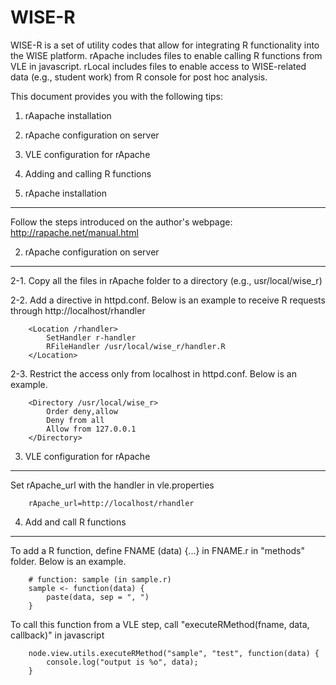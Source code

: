 WISE-R
======

WISE-R is a set of utility codes that allow for integrating R functionality into the WISE platform. rApache includes files to enable calling R functions from VLE in javascript. rLocal includes files to enable access to WISE-related data (e.g., student work) from R console for post hoc analysis.

This document provides you with the following tips:

1. rAapache installation

2. rApache configuration on server

3. VLE configuration for rApache

4. Adding and calling R functions

1. rApache installation
-----------------------

Follow the steps introduced on the author's webpage: <http://rapache.net/manual.html>

2. rApache configuration on server
----------------------------------

2-1. Copy all the files in rApache folder to a directory (e.g., usr/local/wise_r)

2-2. Add a directive in httpd.conf. Below is an example to receive R requests through http://localhost/rhandler

		<Location /rhandler>
		    SetHandler r-handler
		    RFileHandler /usr/local/wise_r/handler.R
		</Location>

2-3. Restrict the access only from localhost in httpd.conf. Below is an example.

		<Directory /usr/local/wise_r>
		    Order deny,allow
			Deny from all
		    Allow from 127.0.0.1
		</Directory>

3. VLE configuration for rApache
----------------------------------------------

Set rApache_url with the handler in vle.properties

		rApache_url=http://localhost/rhandler

4. Add and call R functions
---------------------------

To add a R function, define FNAME (data) {...} in FNAME.r in "methods" folder. Below is an example.

		# function: sample (in sample.r)
		sample <- function(data) {
			paste(data, sep = ", ")
		}
		
To call this function from a VLE step, call "executeRMethod(fname, data, callback)" in javascript

		node.view.utils.executeRMethod("sample", "test", function(data) {
			console.log("output is %o", data);
		}
